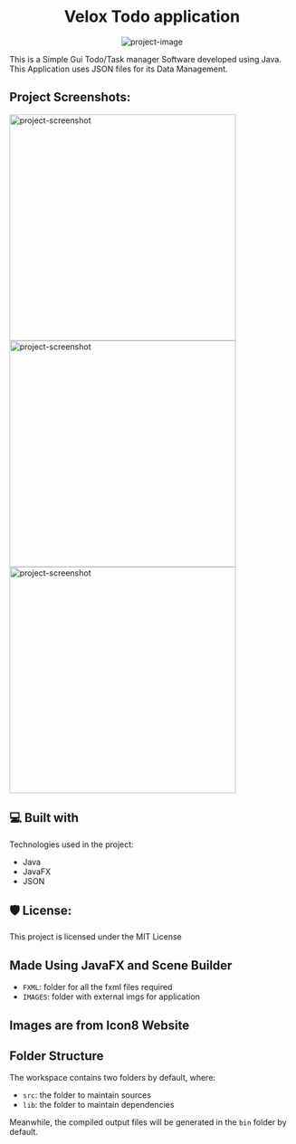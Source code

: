 <h1 align="center" id="title">Velox Todo application</h1>

<p align="center"><img src="https://socialify.git.ci/bedead/Velox-Todo-Application/image?description=1&amp;font=Source%20Code%20Pro&amp;language=1&amp;name=1&amp;owner=1&amp;pattern=Formal%20Invitation&amp;theme=Dark" alt="project-image"></p>

<p id="description">This is a Simple Gui Todo/Task manager Software developed using Java. This Application uses JSON files for its Data Management.</p>

<h2>Project Screenshots:</h2>

<img src="https://user-images.githubusercontent.com/89126855/175983548-12fd6803-026d-4278-a836-30306deafd5d.png" alt="project-screenshot" width="400" height="400/">

<img src="https://user-images.githubusercontent.com/89126855/175983567-40906380-771f-4c8e-ac46-322e7b5fbdad.png" alt="project-screenshot" width="400" height="400/">

<img src="https://user-images.githubusercontent.com/89126855/175983609-614e6565-08e3-4e93-a1c6-239f38d3d1c5.png" alt="project-screenshot" width="400" height="400/">

  
  
<h2>💻 Built with</h2>

Technologies used in the project:

*   Java
*   JavaFX
*   JSON

<h2>🛡️ License:</h2>

This project is licensed under the MIT License

<h2>Made Using JavaFX and Scene Builder</h2>

- `FXML`: folder for all the fxml files required
- `IMAGES`: folder with external imgs for application

<h2>Images are from Icon8 Website<h2>

## Folder Structure

The workspace contains two folders by default, where:

- `src`: the folder to maintain sources
- `lib`: the folder to maintain dependencies

Meanwhile, the compiled output files will be generated in the `bin` folder by default.
